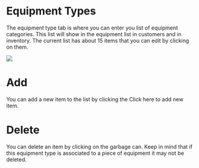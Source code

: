 # Equipment Types

The equipment type tab is where you can enter you list of equipment categories. This list will show in the equipment list in customers and in inventory. The current list has about 15 items that you can edit by clicking on them.

![](https://cdn.realsgii2.dev/wise-software-docs/image_2.37fe9231.png)

# Add

You can add a new item to the list by clicking the Click here to add new item. 

# Delete

You can delete an item by clicking on the garbage can. Keep in mind that if this equipment type is associated to a piece of equipment it may not be deleted.
